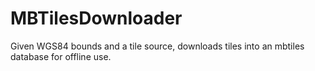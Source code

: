 # MBTilesDownloader
Given WGS84 bounds and a tile source, downloads tiles into an mbtiles database for offline use.
